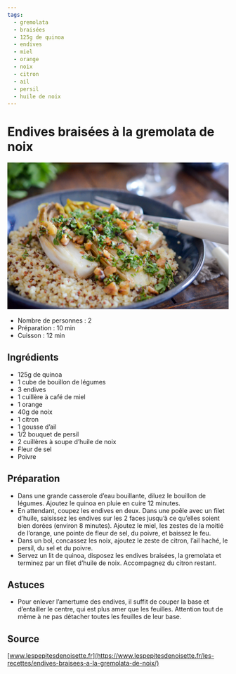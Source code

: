 ```yaml
---
tags: 
  - gremolata
  - braisées
  - 125g de quinoa
  - endives
  - miel
  - orange
  - noix
  - citron
  - ail
  - persil
  - huile de noix
---
```


# Endives braisées à la gremolata de noix

![Image d'illustration](./images/endives_braisees_a_la_gremolata_de_noix.jpg)

- Nombre de personnes : 2
- Préparation : 10 min
- Cuisson : 12 min

## Ingrédients

- 125g de quinoa
- 1 cube de bouillon de légumes
- 3 endives
- 1 cuillère à café de miel
- 1 orange
- 40g de noix
- 1 citron
- 1 gousse d’ail
- 1/2 bouquet de persil
- 2 cuillères à soupe d’huile de noix
- Fleur de sel
- Poivre

## Préparation

- Dans une grande casserole d’eau bouillante, diluez le bouillon de légumes. Ajoutez le quinoa en pluie en cuire 12 minutes.
- En attendant, coupez les endives en deux. Dans une poêle avec un filet d’huile, saisissez les endives sur les 2 faces jusqu’à ce qu’elles soient bien dorées (environ 8 minutes). Ajoutez le miel, les zestes de la moitié de l’orange, une pointe de fleur de sel, du poivre, et baissez le feu.
- Dans un bol, concassez les noix, ajoutez le zeste de citron, l’ail haché, le persil, du sel et du poivre.
- Servez un lit de quinoa, disposez les endives braisées, la gremolata et terminez par un filet d’huile de noix. Accompagnez du citron restant.

## Astuces

- Pour enlever l’amertume des endives, il suffit de couper la base et d’entailler le centre, qui est plus amer que les feuilles. Attention tout de même à ne pas détacher toutes les feuilles de leur base.

## Source

[www.lespepitesdenoisette.fr](https://www.lespepitesdenoisette.fr/les-recettes/endives-braisees-a-la-gremolata-de-noix/)
